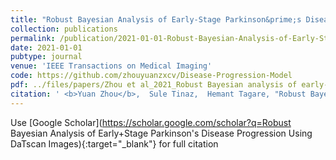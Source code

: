 ```yaml
---
title: "Robust Bayesian Analysis of Early-Stage Parkinson&prime;s Disease Progression Using DaTscan Images"
collection: publications
permalink: /publication/2021-01-01-Robust-Bayesian-Analysis-of-Early-Stage-Parkinsons-Disease-Progression-Using-DaTscan-Images
date: 2021-01-01
pubtype: journal
venue: 'IEEE Transactions on Medical Imaging'
code: https://github.com/zhouyuanzxcv/Disease-Progression-Model
pdf: ../files/papers/Zhou et al_2021_Robust Bayesian analysis of early-stage Parkinson's disease progression using DaTscan images.pdf
citation: ' <b>Yuan Zhou</b>,  Sule Tinaz,  Hemant Tagare, "Robust Bayesian Analysis of Early-Stage Parkinson&prime;s Disease Progression Using DaTscan Images." <i>IEEE Transactions on Medical Imaging</i>, 2021.'
---
```

Use [Google Scholar](https://scholar.google.com/scholar?q=Robust Bayesian Analysis of Early+Stage Parkinson&#x27;s Disease Progression Using DaTscan Images){:target="_blank"} for full citation